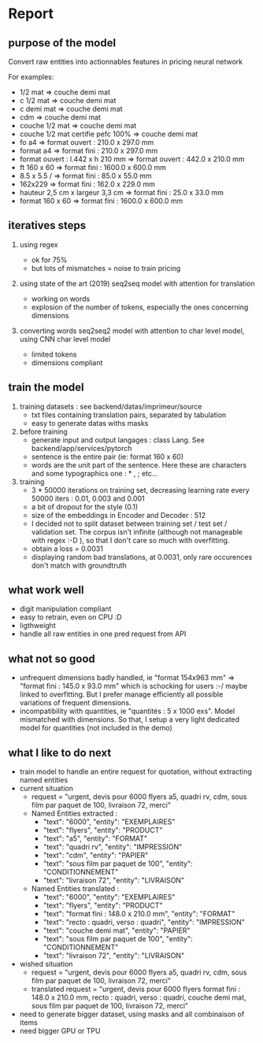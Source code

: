 # Report

## purpose of the model
Convert raw entities into actionnables features in pricing neural network

For examples:
- 1/2 mat => couche demi mat
- c 1/2 mat => couche demi mat
- c demi mat => couche demi mat
- cdm => couche demi mat
- couche 1/2 mat => couche demi mat
- couche 1/2 mat certifie pefc 100% => couche demi mat
- fo a4 => format ouvert : 210.0 x 297.0 mm
- format a4 => format fini : 210.0 x 297.0 mm
- format ouvert : l.442 x h 210 mm => format ouvert : 442.0 x 210.0 mm
- ft 160 x 60 => format fini : 1600.0 x 600.0 mm
- 8.5 x 5.5 / => format fini : 85.0 x 55.0 mm
- 162x229 => format fini : 162.0 x 229.0 mm
- hauteur 2,5 cm x largeur 3,3 cm => format fini : 25.0 x 33.0 mm
- format 160 x 60 => format fini : 1600.0 x 600.0 mm

## iteratives steps
1. using regex
    - ok for 75%
    - but lots of mismatches = noise to train pricing

2. using state of the art (2019) seq2seq model with attention for translation
    - working on words
    - explosion of the number of tokens, especially the ones concerning dimensions

3. converting words seq2seq2 model with attention to char level model, using CNN char level model
    - limited tokens
    - dimensions compliant

## train the model
1. training datasets : see backend/datas/imprimeur/source
    - txt files containing translation pairs, separated by tabulation
    - easy to generate datas withs masks
2. before training
    - generate input and output langages : class Lang. See backend/app/services/pytorch
    - sentence is the entire pair (ie: format 160 x 60)
    - words are the unit part of the sentence. Here these are characters and some typographics one : * , ; etc...
3. training
    - 3 * 50000 iterations on training set, decreasing learning rate every 50000 iters : 0.01, 0.003 and 0.001
    - a bit of dropout for the style (0.1)
    - size of the embeddings in Encoder and Decoder : 512 
    - I decided not to split dataset between training set / test set / validation set. The corpus isn't infinite (although not manageable with regex :-D ), so that I don't care so much with overfitting.
    - obtain a loss = 0.0031
    - displaying random bad translations, at 0.0031, only rare occurences don't match with groundtruth

## what work well
* digit manipulation compliant
* easy to retrain, even on CPU :D
* ligthweight
* handle all raw entities in one pred request from API

## what not so good
* unfrequent dimensions badly handled, ie "format 154x963 mm" => "format fini : 145.0 x 93.0 mm" which is schocking for users :-/ maybe linked to overfitting. But I prefer manage efficiently all possible variations of frequent dimensions.
* incompatibility with quantities, ie "quantités : 5 x 1000 exs". Model mismatched with dimensions. So that, I setup a very light dedicated model for quantities (not included in the demo)

## what I like to do next
* train model to handle an entire request for quotation, without extracting named entities
* current situation
    - request = "urgent, devis pour 6000 flyers a5, quadri rv, cdm, sous film par paquet de 100, livraison 72, merci"
    - Named Entities extracted : 
        * "text": "6000", "entity": "EXEMPLAIRES"
        * "text": "flyers", "entity": "PRODUCT"
        * "text": "a5", "entity": "FORMAT"
        * "text": "quadri rv", "entity": "IMPRESSION" 
        * "text": "cdm", "entity": "PAPIER"
        * "text": "sous film par paquet de 100", "entity": "CONDITIONNEMENT"
        * "text": "livraison 72", "entity": "LIVRAISON"
    - Named Entities translated :
        * "text": "6000", "entity": "EXEMPLAIRES"
        * "text": "flyers", "entity": "PRODUCT"
        * "text": "format fini : 148.0 x 210.0 mm", "entity": "FORMAT"
        * "text": "recto : quadri, verso : quadri", "entity": "IMPRESSION"
        * "text": "couche demi mat", "entity": "PAPIER"
        * "text": "sous film par paquet de 100", "entity": "CONDITIONNEMENT"
        * "text": "livraison 72", "entity": "LIVRAISON"
* wished situation
    - request = "urgent, devis pour 6000 flyers a5, quadri rv, cdm, sous film par paquet de 100, livraison 72, merci"
    - translated request = "urgent, devis pour 6000 flyers format fini : 148.0 x 210.0 mm, recto : quadri, verso : quadri, couche demi mat, sous film par paquet de 100, livraison 72, merci"
* need to generate bigger dataset, using masks and all combinaison of items
* need bigger GPU or TPU